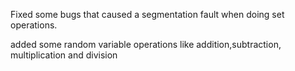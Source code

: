Fixed some bugs that caused a segmentation fault when doing set operations.

added some random variable operations like addition,subtraction, multiplication and division
